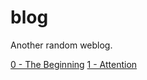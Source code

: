 # blog
Another random weblog.

[0 - The Beginning](0_the_beginning.md)
[1 - Attention](1_attention.md)
